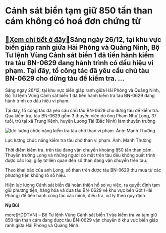 Cảnh sát biển tạm giữ 850 tấn than cám không có hoá đơn chứng từ
================================================================

[:gift:Xem chi tiết ở đây:gift:](https://hddtvn.com/canh-sat-bien-tam-giu-850-tan-than-cam-khong-co-hoa-don-chung-tu/)Sáng ngày 26/12, tại khu vực biển giáp ranh giữa Hải Phòng và Quảng Ninh, Bộ Tư lệnh Vùng Cảnh sát biển 1 đã tiến hành kiểm tra tàu BN-0629 đang hành trình có dấu hiệu vi phạm. Tại đây, tổ công tác đã yêu cầu chủ tàu BN-0629 cho dừng tàu để kiểm tra. …
------------------------------------------------------------------------------------------------------------------------------------------------------------------------------------------------------------------------------------------------------------


Sáng ngày 26/12, tại khu vực biển giáp ranh giữa Hải Phòng và Quảng Ninh, Bộ Tư lệnh Vùng Cảnh sát biển 1 đã tiến hành kiểm tra tàu BN-0629 đang hành trình có dấu hiệu vi phạm.


Tại đây, tổ công tác đã yêu cầu chủ tàu BN-0629 cho dừng tàu để kiểm tra. Qua kiểm tra, tàu BN-0629 gồm 3 thuyền viên do ông Phạm Như Long, 37 tuổi, trú tại xã Trung Kênh, huyện Lương Tài (Bắc Ninh) làm thuyền trưởng.





![lực lượng chức năng kiểm tra tàu chở than vi phạm. Ảnh: Mạnh Thường](https://hddtvn.com/wp-content/uploads/2021/01/5028_2919_thumb_660_01c62adb-2551-424e-a9dc-0cb9f58ffce8.jpg "lực lượng chức năng kiểm tra tàu chở than vi phạm. Ảnh: Mạnh Thường")


Lực lượng chức năng kiểm tra tàu chở than vi phạm. Ảnh: Mạnh Thường



Thời điểm kiểm tra, trên tàu đang vận chuyển khoảng 850 tấn than cám. Thuyền trưởng Long và những người có mặt trên tàu đều không xuất trình được các loại giấy tờ liên quan đến số than đang vận chuyển trên tàu.


Theo khai báo của anh Long, số than trên được tàu BN-0629 thu mua từ các phương tiện không rõ số hiệu.


Hiện lực lượng Cảnh sát biển đã hoàn thiện hồ sơ vụ việc, ra quyết định tạm giữ phương tiện, hàng hóa và đưa tàu BN-0629 về khu vực bến Gót (Hải Phòng) để tiến hành công tác xác minh, điều tra, xử lý theo quy định.




**Nụ Bùi**



more(HDDTVN) – Bộ Tư lệnh Vùng Cảnh sát biển 1 vừa kiểm tra và tạm giữ 850 tấn than cám đang được tàu BN-0629 vận chuyển ở khu vực biển giáp ranh giữa Hải Phòng và Quảng Ninh.

